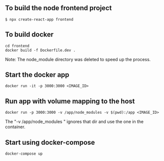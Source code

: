 ## To build the node frontend project
```
$ npx create-react-app frontend
```

## To build docker 
```
cd frontend
docker build -f Dockerfile.dev .
```
Note: The node_module directory was deleted to speed up the process. 

## Start the docker app
```
docker run -it -p 3000:3000 <IMAGE_ID>
```

## Run app with volume mapping to the host
```
docker run -p 3000:3000 -v /app/node_modules -v $(pwd):/app <IMAGE_ID>
```
The "-v /app/node_modules " ignores that dir and use the one in the container. 

## Start using docker-compose
```
docker-compose up
```